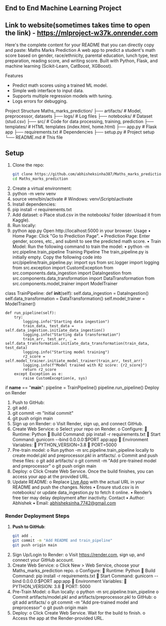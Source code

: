 ## End to End Machine Learning Project ##
## Link to website(sometimes takes time to open the link) - https://mlproject-w37k.onrender.com
Here's the complete content for your README that you can directly copy and paste:
Maths Marks Prediction
A web app to predict a student's math score based on gender, race/ethnicity, parental education, lunch type, test preparation, reading score, and writing score. Built with Python, Flask, and machine learning (Scikit-Learn, CatBoost, XGBoost).

Features
- Predict math scores using a trained ML model.
- Simple web interface to input data.
- Supports multiple regression models with tuning.
- Logs errors for debugging.

Project Structure
Maths_marks_prediction/
├── artifacts/ # Model, preprocessor, datasets
├── logs/ # Log files
├── notebooks/ # Dataset (stud.csv)
├── src/ # Code for data processing, training, prediction
├── templates/ # HTML templates (index.html, home.html)
├── app.py # Flask app
├── requirements.txt # Dependencies
├── setup.py # Project setup
└── README.md # This file

## Setup
1. Clone the repo:
   ```bash
   git clone https://github.com/abhisheksinha387/Maths_marks_prediction.git
   cd Maths_marks_prediction
2.	Create a virtual environment:
3.	python -m venv venv
4.	source venv/bin/activate  # Windows: venv\Scripts\activate
5.	Install dependencies:
6.	pip install -r requirements.txt
7.	Add dataset:
o	Place stud.csv in the notebooks/ folder (download it from Kaggle).
8.	Run locally:
9.	python app.py
Open http://localhost:5000 in your browser.
Usage
•	Home Page: Click "Go to Prediction Page".
•	Prediction Page: Enter gender, scores, etc., and submit to see the predicted math score.
•	Train Model: Run the following command to train the model:
•	python -m src.pipeline.train_pipeline
Training Pipeline
The train_pipeline.py is initially empty. Copy the following code into src/pipeline/train_pipeline.py:
import sys
from src.logger import logging
from src.exception import CustomException
from src.components.data_ingestion import DataIngestion
from src.components.data_transformation import DataTransformation
from src.components.model_trainer import ModelTrainer

class TrainPipeline:
    def __init__(self):
        self.data_ingestion = DataIngestion()
        self.data_transformation = DataTransformation()
        self.model_trainer = ModelTrainer()

    def run_pipeline(self):
        try:
            logging.info("Starting data ingestion")
            train_data, test_data = self.data_ingestion.initiate_data_ingestion()
            logging.info("Starting data transformation")
            train_arr, test_arr, _ = self.data_transformation.initiate_data_transformation(train_data, test_data)
            logging.info("Starting model training")
            r2_score = self.model_trainer.initiate_model_trainer(train_arr, test_arr)
            logging.info(f"Model trained with R2 score: {r2_score}")
            return r2_score
        except Exception as e:
            raise CustomException(e, sys)

if __name__ == "__main__":
    pipeline = TrainPipeline()
    pipeline.run_pipeline()
Deploy on Render
1.	Push to GitHub:
2.	git add .
3.	git commit -m "Initial commit"
4.	git push origin main
5.	Sign up on Render:
o	Visit Render, sign up, and connect GitHub.
6.	Create Web Service:
o	Select your repo on Render.
o	Configure:
	Runtime: Python
	Build Command: pip install -r requirements.txt
	Start Command: gunicorn --bind 0.0.0.0:$PORT app:app
	Environment Variables:
	PYTHON_VERSION=3.8
	PORT=5000
7.	Pre-train model:
o	Run python -m src.pipeline.train_pipeline locally to create model.pkl and preprocessor.pkl in artifacts/.
o	Commit and push these files:
o	git add artifacts/
o	git commit -m "Add pre-trained model and preprocessor"
o	git push origin main
8.	Deploy:
o	Click Create Web Service. Once the build finishes, you can access your app at the provided URL.
9.	Update README:
o	Replace [Live App](https://your-app.onrender.com) with the actual URL in your README and push the changes.
Notes
•	Ensure stud.csv is in notebooks/ or update data_ingestion.py to fetch it online.
•	Render’s free tier may delay deployment after inactivity.
Contact
•	Author: Abhishek
•	Email: abhisheksinha.7742@gmail.com

### Render Deployment Steps
1. **Push to GitHub**:
   ```bash
   git add .
   git commit -m "Add README and train_pipeline"
   git push origin main
2.	Sign Up/Login to Render:
o	Visit https://render.com, sign up, and connect your GitHub account.
3.	Create Web Service:
o	Click New > Web Service, choose your Maths_marks_prediction repo.
o	Configure:
	Runtime: Python
	Build Command: pip install -r requirements.txt
	Start Command: gunicorn --bind 0.0.0.0:$PORT app:app
	Environment Variables:
	PYTHON_VERSION: 3.8
	PORT: 5000
4.	Pre-Train Model:
o	Run locally:
o	python -m src.pipeline.train_pipeline
o	Commit artifacts/model.pkl and artifacts/preprocessor.pkl to GitHub:
o	git add artifacts/
o	git commit -m "Add pre-trained model and preprocessor"
o	git push origin main
5.	Deploy:
o	Click Create Web Service. Wait for the build to finish.
o	Access the app at the Render-provided URL.




